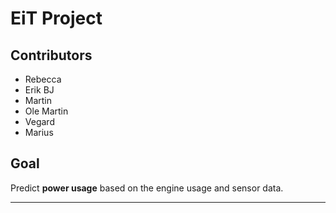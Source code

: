 # EiT Project

## Contributors
- Rebecca
- Erik BJ
- Martin
- Ole Martin
- Vegard
- Marius

## Goal
Predict **power usage** based on the engine usage and sensor data. 

---